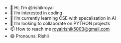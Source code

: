 - 👋 Hi, I’m @rishikroyal
- 👀 I’m interested in coding 
- 🌱 I’m currently learning CSE with specalisation in AI
- 💞️ I’m looking to collaborate on PYTHON projects 
- 📫 How to reach me royalrishik5003@gmail.com 
- 😄 Pronouns: Rishii

<!---
rishikroyal/rishikroyal is a ✨ special ✨ repository because its `README.md` (this file) appears on your GitHub profile.
You can click the Preview link to take a look at your changes.
--->
